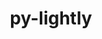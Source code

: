 ---
title: "py-lightly"
layout: cache
categories: [package, develop]
meta: {"versions": ["1.4.18"], "compilers": ["apple-clang@=15.0.0", "gcc@=11.3.0"], "oss": ["ubuntu22.04", "ventura"], "platforms": ["darwin", "linux"], "targets": ["aarch64", "x86_64_v3"], "stacks": ["ml-darwin-aarch64-mps", "ml-linux-x86_64-cpu", "ml-linux-x86_64-cuda", "root"], "num_specs": 86, "num_specs_by_stack": {"ml-darwin-aarch64-mps": 15, "root": 86, "ml-linux-x86_64-cuda": 38, "ml-linux-x86_64-cpu": 33}}
spec_details: [{"hash": "ccap67xxmhfnm5cfrqdktygc35icux36", "compiler": "apple-clang@=15.0.0", "versions": ["1.4.18"], "os": "ventura", "platform": "darwin", "target": "aarch64", "variants": ["build_system=python_pip"], "stacks": ["ml-darwin-aarch64-mps", "root"], "size": "-", "tarball": "https://binaries.spack.io/develop/build_cache/darwin-ventura-aarch64/apple-clang-15.0.0/py-lightly-1.4.18/darwin-ventura-aarch64-apple-clang-15.0.0-py-lightly-1.4.18-ccap67xxmhfnm5cfrqdktygc35icux36.spack"}, {"hash": "g3qmshbiyitm6toekgmvlnh6gmlusqke", "compiler": "apple-clang@=15.0.0", "versions": ["1.4.18"], "os": "ventura", "platform": "darwin", "target": "aarch64", "variants": ["build_system=python_pip"], "stacks": ["ml-darwin-aarch64-mps", "root"], "size": "-", "tarball": "https://binaries.spack.io/develop/build_cache/darwin-ventura-aarch64/apple-clang-15.0.0/py-lightly-1.4.18/darwin-ventura-aarch64-apple-clang-15.0.0-py-lightly-1.4.18-g3qmshbiyitm6toekgmvlnh6gmlusqke.spack"}, {"hash": "beeg3nqcfcxofgbwckn7vmftkry47ui2", "compiler": "apple-clang@=15.0.0", "versions": ["1.4.18"], "os": "ventura", "platform": "darwin", "target": "aarch64", "variants": ["build_system=python_pip"], "stacks": ["ml-darwin-aarch64-mps", "root"], "size": "-", "tarball": "https://binaries.spack.io/develop/build_cache/darwin-ventura-aarch64/apple-clang-15.0.0/py-lightly-1.4.18/darwin-ventura-aarch64-apple-clang-15.0.0-py-lightly-1.4.18-beeg3nqcfcxofgbwckn7vmftkry47ui2.spack"}, {"hash": "mmm7o6dk42sjcmmfjb63qzudmmywu2d2", "compiler": "apple-clang@=15.0.0", "versions": ["1.4.18"], "os": "ventura", "platform": "darwin", "target": "aarch64", "variants": ["build_system=python_pip"], "stacks": ["ml-darwin-aarch64-mps", "root"], "size": "-", "tarball": "https://binaries.spack.io/develop/build_cache/darwin-ventura-aarch64/apple-clang-15.0.0/py-lightly-1.4.18/darwin-ventura-aarch64-apple-clang-15.0.0-py-lightly-1.4.18-mmm7o6dk42sjcmmfjb63qzudmmywu2d2.spack"}, {"hash": "hanqvrwidvjbq5av4lvnq3tkhgbufo36", "compiler": "apple-clang@=15.0.0", "versions": ["1.4.18"], "os": "ventura", "platform": "darwin", "target": "aarch64", "variants": ["build_system=python_pip"], "stacks": ["ml-darwin-aarch64-mps", "root"], "size": "-", "tarball": "https://binaries.spack.io/develop/build_cache/darwin-ventura-aarch64/apple-clang-15.0.0/py-lightly-1.4.18/darwin-ventura-aarch64-apple-clang-15.0.0-py-lightly-1.4.18-hanqvrwidvjbq5av4lvnq3tkhgbufo36.spack"}, {"hash": "fexopryzo2zkyxmti7rarxydv7wvrot5", "compiler": "apple-clang@=15.0.0", "versions": ["1.4.18"], "os": "ventura", "platform": "darwin", "target": "aarch64", "variants": ["build_system=python_pip"], "stacks": ["ml-darwin-aarch64-mps", "root"], "size": "-", "tarball": "https://binaries.spack.io/develop/build_cache/darwin-ventura-aarch64/apple-clang-15.0.0/py-lightly-1.4.18/darwin-ventura-aarch64-apple-clang-15.0.0-py-lightly-1.4.18-fexopryzo2zkyxmti7rarxydv7wvrot5.spack"}, {"hash": "jtprbwlyffleuyfdgmsrai4fl2hvvxtk", "compiler": "apple-clang@=15.0.0", "versions": ["1.4.18"], "os": "ventura", "platform": "darwin", "target": "aarch64", "variants": ["build_system=python_pip"], "stacks": ["ml-darwin-aarch64-mps", "root"], "size": "-", "tarball": "https://binaries.spack.io/develop/build_cache/darwin-ventura-aarch64/apple-clang-15.0.0/py-lightly-1.4.18/darwin-ventura-aarch64-apple-clang-15.0.0-py-lightly-1.4.18-jtprbwlyffleuyfdgmsrai4fl2hvvxtk.spack"}, {"hash": "utopsmigekoabgy4cwfd6n5qopob5i5c", "compiler": "apple-clang@=15.0.0", "versions": ["1.4.18"], "os": "ventura", "platform": "darwin", "target": "aarch64", "variants": ["build_system=python_pip"], "stacks": ["ml-darwin-aarch64-mps", "root"], "size": "-", "tarball": "https://binaries.spack.io/develop/build_cache/darwin-ventura-aarch64/apple-clang-15.0.0/py-lightly-1.4.18/darwin-ventura-aarch64-apple-clang-15.0.0-py-lightly-1.4.18-utopsmigekoabgy4cwfd6n5qopob5i5c.spack"}, {"hash": "5cf5qhlr3zxgdisq2oogiiocbjxoosg6", "compiler": "apple-clang@=15.0.0", "versions": ["1.4.18"], "os": "ventura", "platform": "darwin", "target": "aarch64", "variants": ["build_system=python_pip"], "stacks": ["ml-darwin-aarch64-mps", "root"], "size": "-", "tarball": "https://binaries.spack.io/develop/build_cache/darwin-ventura-aarch64/apple-clang-15.0.0/py-lightly-1.4.18/darwin-ventura-aarch64-apple-clang-15.0.0-py-lightly-1.4.18-5cf5qhlr3zxgdisq2oogiiocbjxoosg6.spack"}, {"hash": "bnkejcrmtymyi74kwd2fi7sln5zlx4oa", "compiler": "apple-clang@=15.0.0", "versions": ["1.4.18"], "os": "ventura", "platform": "darwin", "target": "aarch64", "variants": ["build_system=python_pip"], "stacks": ["ml-darwin-aarch64-mps", "root"], "size": "-", "tarball": "https://binaries.spack.io/develop/build_cache/darwin-ventura-aarch64/apple-clang-15.0.0/py-lightly-1.4.18/darwin-ventura-aarch64-apple-clang-15.0.0-py-lightly-1.4.18-bnkejcrmtymyi74kwd2fi7sln5zlx4oa.spack"}, {"hash": "a6j7kkps4kvgmpzj6bkskbbhgxy3ydhl", "compiler": "apple-clang@=15.0.0", "versions": ["1.4.18"], "os": "ventura", "platform": "darwin", "target": "aarch64", "variants": ["build_system=python_pip"], "stacks": ["ml-darwin-aarch64-mps", "root"], "size": "-", "tarball": "https://binaries.spack.io/develop/build_cache/darwin-ventura-aarch64/apple-clang-15.0.0/py-lightly-1.4.18/darwin-ventura-aarch64-apple-clang-15.0.0-py-lightly-1.4.18-a6j7kkps4kvgmpzj6bkskbbhgxy3ydhl.spack"}, {"hash": "dipu3rsmjyjzwp62idgcnl7v4ry4axam", "compiler": "apple-clang@=15.0.0", "versions": ["1.4.18"], "os": "ventura", "platform": "darwin", "target": "aarch64", "variants": ["build_system=python_pip"], "stacks": ["ml-darwin-aarch64-mps", "root"], "size": "-", "tarball": "https://binaries.spack.io/develop/build_cache/darwin-ventura-aarch64/apple-clang-15.0.0/py-lightly-1.4.18/darwin-ventura-aarch64-apple-clang-15.0.0-py-lightly-1.4.18-dipu3rsmjyjzwp62idgcnl7v4ry4axam.spack"}, {"hash": "u52j3ih2ikwbvibwxrhrusi55kb66567", "compiler": "apple-clang@=15.0.0", "versions": ["1.4.18"], "os": "ventura", "platform": "darwin", "target": "aarch64", "variants": ["build_system=python_pip"], "stacks": ["ml-darwin-aarch64-mps", "root"], "size": "-", "tarball": "https://binaries.spack.io/develop/build_cache/darwin-ventura-aarch64/apple-clang-15.0.0/py-lightly-1.4.18/darwin-ventura-aarch64-apple-clang-15.0.0-py-lightly-1.4.18-u52j3ih2ikwbvibwxrhrusi55kb66567.spack"}, {"hash": "xuim4wiouqnayzkbpraiwxkhz4pavjrh", "compiler": "apple-clang@=15.0.0", "versions": ["1.4.18"], "os": "ventura", "platform": "darwin", "target": "aarch64", "variants": ["build_system=python_pip"], "stacks": ["ml-darwin-aarch64-mps", "root"], "size": "-", "tarball": "https://binaries.spack.io/develop/build_cache/darwin-ventura-aarch64/apple-clang-15.0.0/py-lightly-1.4.18/darwin-ventura-aarch64-apple-clang-15.0.0-py-lightly-1.4.18-xuim4wiouqnayzkbpraiwxkhz4pavjrh.spack"}, {"hash": "oompxb3bcbcxdxfintyzfafaif6ezvjb", "compiler": "apple-clang@=15.0.0", "versions": ["1.4.18"], "os": "ventura", "platform": "darwin", "target": "aarch64", "variants": ["build_system=python_pip"], "stacks": ["ml-darwin-aarch64-mps", "root"], "size": "-", "tarball": "https://binaries.spack.io/develop/build_cache/darwin-ventura-aarch64/apple-clang-15.0.0/py-lightly-1.4.18/darwin-ventura-aarch64-apple-clang-15.0.0-py-lightly-1.4.18-oompxb3bcbcxdxfintyzfafaif6ezvjb.spack"}, {"hash": "ioouvn3ziw6vjbgt7fhlqgjbiagkjqlf", "compiler": "gcc@=11.3.0", "versions": ["1.4.18"], "os": "ubuntu22.04", "platform": "linux", "target": "x86_64_v3", "variants": ["build_system=python_pip"], "stacks": ["ml-linux-x86_64-cuda", "root"], "size": "-", "tarball": "https://binaries.spack.io/develop/build_cache/linux-ubuntu22.04-x86_64_v3/gcc-11.3.0/py-lightly-1.4.18/linux-ubuntu22.04-x86_64_v3-gcc-11.3.0-py-lightly-1.4.18-ioouvn3ziw6vjbgt7fhlqgjbiagkjqlf.spack"}, {"hash": "25572hkytmyjz2alxweauxo5kwlv7pli", "compiler": "gcc@=11.3.0", "versions": ["1.4.18"], "os": "ubuntu22.04", "platform": "linux", "target": "x86_64_v3", "variants": ["build_system=python_pip"], "stacks": ["ml-linux-x86_64-cpu", "root"], "size": "-", "tarball": "https://binaries.spack.io/develop/build_cache/linux-ubuntu22.04-x86_64_v3/gcc-11.3.0/py-lightly-1.4.18/linux-ubuntu22.04-x86_64_v3-gcc-11.3.0-py-lightly-1.4.18-25572hkytmyjz2alxweauxo5kwlv7pli.spack"}, {"hash": "hrztmr4aiy6wcw4h7lz2j7pdzhhig3xz", "compiler": "gcc@=11.3.0", "versions": ["1.4.18"], "os": "ubuntu22.04", "platform": "linux", "target": "x86_64_v3", "variants": ["build_system=python_pip"], "stacks": ["ml-linux-x86_64-cpu", "root"], "size": "-", "tarball": "https://binaries.spack.io/develop/build_cache/linux-ubuntu22.04-x86_64_v3/gcc-11.3.0/py-lightly-1.4.18/linux-ubuntu22.04-x86_64_v3-gcc-11.3.0-py-lightly-1.4.18-hrztmr4aiy6wcw4h7lz2j7pdzhhig3xz.spack"}, {"hash": "3tc7ywstr3pufhm7ufs2be627sksyshh", "compiler": "gcc@=11.3.0", "versions": ["1.4.18"], "os": "ubuntu22.04", "platform": "linux", "target": "x86_64_v3", "variants": ["build_system=python_pip"], "stacks": ["ml-linux-x86_64-cpu", "root"], "size": "-", "tarball": "https://binaries.spack.io/develop/build_cache/linux-ubuntu22.04-x86_64_v3/gcc-11.3.0/py-lightly-1.4.18/linux-ubuntu22.04-x86_64_v3-gcc-11.3.0-py-lightly-1.4.18-3tc7ywstr3pufhm7ufs2be627sksyshh.spack"}, {"hash": "2ox5zupvseu3l57wjzgc7yttenewvnjs", "compiler": "gcc@=11.3.0", "versions": ["1.4.18"], "os": "ubuntu22.04", "platform": "linux", "target": "x86_64_v3", "variants": ["build_system=python_pip"], "stacks": ["ml-linux-x86_64-cuda", "root"], "size": "-", "tarball": "https://binaries.spack.io/develop/build_cache/linux-ubuntu22.04-x86_64_v3/gcc-11.3.0/py-lightly-1.4.18/linux-ubuntu22.04-x86_64_v3-gcc-11.3.0-py-lightly-1.4.18-2ox5zupvseu3l57wjzgc7yttenewvnjs.spack"}, {"hash": "cpdp2l5fsekrdsy6rszxgkfm75xblhaw", "compiler": "gcc@=11.3.0", "versions": ["1.4.18"], "os": "ubuntu22.04", "platform": "linux", "target": "x86_64_v3", "variants": ["build_system=python_pip"], "stacks": ["ml-linux-x86_64-cpu", "root"], "size": "-", "tarball": "https://binaries.spack.io/develop/build_cache/linux-ubuntu22.04-x86_64_v3/gcc-11.3.0/py-lightly-1.4.18/linux-ubuntu22.04-x86_64_v3-gcc-11.3.0-py-lightly-1.4.18-cpdp2l5fsekrdsy6rszxgkfm75xblhaw.spack"}, {"hash": "cno4p7qwrwwkwaszzquwzhbjoagnyddu", "compiler": "gcc@=11.3.0", "versions": ["1.4.18"], "os": "ubuntu22.04", "platform": "linux", "target": "x86_64_v3", "variants": ["build_system=python_pip"], "stacks": ["ml-linux-x86_64-cuda", "root"], "size": "-", "tarball": "https://binaries.spack.io/develop/build_cache/linux-ubuntu22.04-x86_64_v3/gcc-11.3.0/py-lightly-1.4.18/linux-ubuntu22.04-x86_64_v3-gcc-11.3.0-py-lightly-1.4.18-cno4p7qwrwwkwaszzquwzhbjoagnyddu.spack"}, {"hash": "552waqgt327onju43t36uf6ia3qhf6nr", "compiler": "gcc@=11.3.0", "versions": ["1.4.18"], "os": "ubuntu22.04", "platform": "linux", "target": "x86_64_v3", "variants": ["build_system=python_pip"], "stacks": ["ml-linux-x86_64-cuda", "root"], "size": "-", "tarball": "https://binaries.spack.io/develop/build_cache/linux-ubuntu22.04-x86_64_v3/gcc-11.3.0/py-lightly-1.4.18/linux-ubuntu22.04-x86_64_v3-gcc-11.3.0-py-lightly-1.4.18-552waqgt327onju43t36uf6ia3qhf6nr.spack"}, {"hash": "2vkismr47stc6rp2ttcmx5iprvepsroy", "compiler": "gcc@=11.3.0", "versions": ["1.4.18"], "os": "ubuntu22.04", "platform": "linux", "target": "x86_64_v3", "variants": ["build_system=python_pip"], "stacks": ["ml-linux-x86_64-cpu", "root"], "size": "-", "tarball": "https://binaries.spack.io/develop/build_cache/linux-ubuntu22.04-x86_64_v3/gcc-11.3.0/py-lightly-1.4.18/linux-ubuntu22.04-x86_64_v3-gcc-11.3.0-py-lightly-1.4.18-2vkismr47stc6rp2ttcmx5iprvepsroy.spack"}, {"hash": "cpt6g3qmincgs3s4ig6bntycxf3ghp35", "compiler": "gcc@=11.3.0", "versions": ["1.4.18"], "os": "ubuntu22.04", "platform": "linux", "target": "x86_64_v3", "variants": ["build_system=python_pip"], "stacks": ["ml-linux-x86_64-cuda", "root"], "size": "-", "tarball": "https://binaries.spack.io/develop/build_cache/linux-ubuntu22.04-x86_64_v3/gcc-11.3.0/py-lightly-1.4.18/linux-ubuntu22.04-x86_64_v3-gcc-11.3.0-py-lightly-1.4.18-cpt6g3qmincgs3s4ig6bntycxf3ghp35.spack"}, {"hash": "562rbgbhahijx6rvuehbo7rlecxdk2bn", "compiler": "gcc@=11.3.0", "versions": ["1.4.18"], "os": "ubuntu22.04", "platform": "linux", "target": "x86_64_v3", "variants": ["build_system=python_pip"], "stacks": ["ml-linux-x86_64-cpu", "root"], "size": "-", "tarball": "https://binaries.spack.io/develop/build_cache/linux-ubuntu22.04-x86_64_v3/gcc-11.3.0/py-lightly-1.4.18/linux-ubuntu22.04-x86_64_v3-gcc-11.3.0-py-lightly-1.4.18-562rbgbhahijx6rvuehbo7rlecxdk2bn.spack"}, {"hash": "dustfdfby5zl7n642axxhrlzuqcdvqfk", "compiler": "gcc@=11.3.0", "versions": ["1.4.18"], "os": "ubuntu22.04", "platform": "linux", "target": "x86_64_v3", "variants": ["build_system=python_pip"], "stacks": ["ml-linux-x86_64-cpu", "root"], "size": "-", "tarball": "https://binaries.spack.io/develop/build_cache/linux-ubuntu22.04-x86_64_v3/gcc-11.3.0/py-lightly-1.4.18/linux-ubuntu22.04-x86_64_v3-gcc-11.3.0-py-lightly-1.4.18-dustfdfby5zl7n642axxhrlzuqcdvqfk.spack"}, {"hash": "4s4jdgynyw4mzyqvm6knjlqf7rv2vaxf", "compiler": "gcc@=11.3.0", "versions": ["1.4.18"], "os": "ubuntu22.04", "platform": "linux", "target": "x86_64_v3", "variants": ["build_system=python_pip"], "stacks": ["ml-linux-x86_64-cuda", "root"], "size": "-", "tarball": "https://binaries.spack.io/develop/build_cache/linux-ubuntu22.04-x86_64_v3/gcc-11.3.0/py-lightly-1.4.18/linux-ubuntu22.04-x86_64_v3-gcc-11.3.0-py-lightly-1.4.18-4s4jdgynyw4mzyqvm6knjlqf7rv2vaxf.spack"}, {"hash": "ehkwwsbylcolfys5b6l4h3balxwxkqgx", "compiler": "gcc@=11.3.0", "versions": ["1.4.18"], "os": "ubuntu22.04", "platform": "linux", "target": "x86_64_v3", "variants": ["build_system=python_pip"], "stacks": ["ml-linux-x86_64-cuda", "root"], "size": "-", "tarball": "https://binaries.spack.io/develop/build_cache/linux-ubuntu22.04-x86_64_v3/gcc-11.3.0/py-lightly-1.4.18/linux-ubuntu22.04-x86_64_v3-gcc-11.3.0-py-lightly-1.4.18-ehkwwsbylcolfys5b6l4h3balxwxkqgx.spack"}, {"hash": "4tddeek4uvxzpw6x6cm6rczfqmv3o3gp", "compiler": "gcc@=11.3.0", "versions": ["1.4.18"], "os": "ubuntu22.04", "platform": "linux", "target": "x86_64_v3", "variants": ["build_system=python_pip"], "stacks": ["ml-linux-x86_64-cpu", "root"], "size": "-", "tarball": "https://binaries.spack.io/develop/build_cache/linux-ubuntu22.04-x86_64_v3/gcc-11.3.0/py-lightly-1.4.18/linux-ubuntu22.04-x86_64_v3-gcc-11.3.0-py-lightly-1.4.18-4tddeek4uvxzpw6x6cm6rczfqmv3o3gp.spack"}, {"hash": "euzfoaqmmzodsqakw2j7pkibmpwamrpb", "compiler": "gcc@=11.3.0", "versions": ["1.4.18"], "os": "ubuntu22.04", "platform": "linux", "target": "x86_64_v3", "variants": ["build_system=python_pip"], "stacks": ["ml-linux-x86_64-cpu", "root"], "size": "-", "tarball": "https://binaries.spack.io/develop/build_cache/linux-ubuntu22.04-x86_64_v3/gcc-11.3.0/py-lightly-1.4.18/linux-ubuntu22.04-x86_64_v3-gcc-11.3.0-py-lightly-1.4.18-euzfoaqmmzodsqakw2j7pkibmpwamrpb.spack"}, {"hash": "6dp7lnitchgav6a3pq234d3b2gc7eizp", "compiler": "gcc@=11.3.0", "versions": ["1.4.18"], "os": "ubuntu22.04", "platform": "linux", "target": "x86_64_v3", "variants": ["build_system=python_pip"], "stacks": ["ml-linux-x86_64-cpu", "root"], "size": "-", "tarball": "https://binaries.spack.io/develop/build_cache/linux-ubuntu22.04-x86_64_v3/gcc-11.3.0/py-lightly-1.4.18/linux-ubuntu22.04-x86_64_v3-gcc-11.3.0-py-lightly-1.4.18-6dp7lnitchgav6a3pq234d3b2gc7eizp.spack"}, {"hash": "fa27iicqxxjq5tuzgrbxgjbyz2nuehsd", "compiler": "gcc@=11.3.0", "versions": ["1.4.18"], "os": "ubuntu22.04", "platform": "linux", "target": "x86_64_v3", "variants": ["build_system=python_pip"], "stacks": ["ml-linux-x86_64-cuda", "root"], "size": "-", "tarball": "https://binaries.spack.io/develop/build_cache/linux-ubuntu22.04-x86_64_v3/gcc-11.3.0/py-lightly-1.4.18/linux-ubuntu22.04-x86_64_v3-gcc-11.3.0-py-lightly-1.4.18-fa27iicqxxjq5tuzgrbxgjbyz2nuehsd.spack"}, {"hash": "5zjocry7zqzp3h25rh5wwodei4krmelx", "compiler": "gcc@=11.3.0", "versions": ["1.4.18"], "os": "ubuntu22.04", "platform": "linux", "target": "x86_64_v3", "variants": ["build_system=python_pip"], "stacks": ["ml-linux-x86_64-cuda", "root"], "size": "-", "tarball": "https://binaries.spack.io/develop/build_cache/linux-ubuntu22.04-x86_64_v3/gcc-11.3.0/py-lightly-1.4.18/linux-ubuntu22.04-x86_64_v3-gcc-11.3.0-py-lightly-1.4.18-5zjocry7zqzp3h25rh5wwodei4krmelx.spack"}, {"hash": "d42ndvz6ztravguazrshifdqz6amqztz", "compiler": "gcc@=11.3.0", "versions": ["1.4.18"], "os": "ubuntu22.04", "platform": "linux", "target": "x86_64_v3", "variants": ["build_system=python_pip"], "stacks": ["ml-linux-x86_64-cuda", "root"], "size": "-", "tarball": "https://binaries.spack.io/develop/build_cache/linux-ubuntu22.04-x86_64_v3/gcc-11.3.0/py-lightly-1.4.18/linux-ubuntu22.04-x86_64_v3-gcc-11.3.0-py-lightly-1.4.18-d42ndvz6ztravguazrshifdqz6amqztz.spack"}, {"hash": "6kjhdecf2uxzcktrv55x36uflwkxgi7r", "compiler": "gcc@=11.3.0", "versions": ["1.4.18"], "os": "ubuntu22.04", "platform": "linux", "target": "x86_64_v3", "variants": ["build_system=python_pip"], "stacks": ["ml-linux-x86_64-cpu", "root"], "size": "-", "tarball": "https://binaries.spack.io/develop/build_cache/linux-ubuntu22.04-x86_64_v3/gcc-11.3.0/py-lightly-1.4.18/linux-ubuntu22.04-x86_64_v3-gcc-11.3.0-py-lightly-1.4.18-6kjhdecf2uxzcktrv55x36uflwkxgi7r.spack"}, {"hash": "gf5xutju6fudg3micrdle5wdhc4w67zx", "compiler": "gcc@=11.3.0", "versions": ["1.4.18"], "os": "ubuntu22.04", "platform": "linux", "target": "x86_64_v3", "variants": ["build_system=python_pip"], "stacks": ["ml-linux-x86_64-cuda", "root"], "size": "-", "tarball": "https://binaries.spack.io/develop/build_cache/linux-ubuntu22.04-x86_64_v3/gcc-11.3.0/py-lightly-1.4.18/linux-ubuntu22.04-x86_64_v3-gcc-11.3.0-py-lightly-1.4.18-gf5xutju6fudg3micrdle5wdhc4w67zx.spack"}, {"hash": "7wtmdjslrkxsl6ogzfdyuv35tmix3lau", "compiler": "gcc@=11.3.0", "versions": ["1.4.18"], "os": "ubuntu22.04", "platform": "linux", "target": "x86_64_v3", "variants": ["build_system=python_pip"], "stacks": ["ml-linux-x86_64-cuda", "root"], "size": "-", "tarball": "https://binaries.spack.io/develop/build_cache/linux-ubuntu22.04-x86_64_v3/gcc-11.3.0/py-lightly-1.4.18/linux-ubuntu22.04-x86_64_v3-gcc-11.3.0-py-lightly-1.4.18-7wtmdjslrkxsl6ogzfdyuv35tmix3lau.spack"}, {"hash": "eoemslhy3jys4ygqymsrbtioirqlnyhv", "compiler": "gcc@=11.3.0", "versions": ["1.4.18"], "os": "ubuntu22.04", "platform": "linux", "target": "x86_64_v3", "variants": ["build_system=python_pip"], "stacks": ["ml-linux-x86_64-cuda", "root"], "size": "-", "tarball": "https://binaries.spack.io/develop/build_cache/linux-ubuntu22.04-x86_64_v3/gcc-11.3.0/py-lightly-1.4.18/linux-ubuntu22.04-x86_64_v3-gcc-11.3.0-py-lightly-1.4.18-eoemslhy3jys4ygqymsrbtioirqlnyhv.spack"}, {"hash": "5xzfyxqs4jucvx777qmbne47freqfnul", "compiler": "gcc@=11.3.0", "versions": ["1.4.18"], "os": "ubuntu22.04", "platform": "linux", "target": "x86_64_v3", "variants": ["build_system=python_pip"], "stacks": ["ml-linux-x86_64-cuda", "root"], "size": "-", "tarball": "https://binaries.spack.io/develop/build_cache/linux-ubuntu22.04-x86_64_v3/gcc-11.3.0/py-lightly-1.4.18/linux-ubuntu22.04-x86_64_v3-gcc-11.3.0-py-lightly-1.4.18-5xzfyxqs4jucvx777qmbne47freqfnul.spack"}, {"hash": "ftzllq7bes4mmwy4jcqdyv3pvomnftz4", "compiler": "gcc@=11.3.0", "versions": ["1.4.18"], "os": "ubuntu22.04", "platform": "linux", "target": "x86_64_v3", "variants": ["build_system=python_pip"], "stacks": ["ml-linux-x86_64-cpu", "root"], "size": "-", "tarball": "https://binaries.spack.io/develop/build_cache/linux-ubuntu22.04-x86_64_v3/gcc-11.3.0/py-lightly-1.4.18/linux-ubuntu22.04-x86_64_v3-gcc-11.3.0-py-lightly-1.4.18-ftzllq7bes4mmwy4jcqdyv3pvomnftz4.spack"}, {"hash": "77s74xofumw3n7byaamufhvbkcdz2cup", "compiler": "gcc@=11.3.0", "versions": ["1.4.18"], "os": "ubuntu22.04", "platform": "linux", "target": "x86_64_v3", "variants": ["build_system=python_pip"], "stacks": ["ml-linux-x86_64-cpu", "root"], "size": "-", "tarball": "https://binaries.spack.io/develop/build_cache/linux-ubuntu22.04-x86_64_v3/gcc-11.3.0/py-lightly-1.4.18/linux-ubuntu22.04-x86_64_v3-gcc-11.3.0-py-lightly-1.4.18-77s74xofumw3n7byaamufhvbkcdz2cup.spack"}, {"hash": "gdlcaillbc5lmn476rvwzpxso27r4ucp", "compiler": "gcc@=11.3.0", "versions": ["1.4.18"], "os": "ubuntu22.04", "platform": "linux", "target": "x86_64_v3", "variants": ["build_system=python_pip"], "stacks": ["ml-linux-x86_64-cuda", "root"], "size": "-", "tarball": "https://binaries.spack.io/develop/build_cache/linux-ubuntu22.04-x86_64_v3/gcc-11.3.0/py-lightly-1.4.18/linux-ubuntu22.04-x86_64_v3-gcc-11.3.0-py-lightly-1.4.18-gdlcaillbc5lmn476rvwzpxso27r4ucp.spack"}, {"hash": "aup6pm5i36he6xe3a7izeerbq7y7h53e", "compiler": "gcc@=11.3.0", "versions": ["1.4.18"], "os": "ubuntu22.04", "platform": "linux", "target": "x86_64_v3", "variants": ["build_system=python_pip"], "stacks": ["ml-linux-x86_64-cpu", "root"], "size": "-", "tarball": "https://binaries.spack.io/develop/build_cache/linux-ubuntu22.04-x86_64_v3/gcc-11.3.0/py-lightly-1.4.18/linux-ubuntu22.04-x86_64_v3-gcc-11.3.0-py-lightly-1.4.18-aup6pm5i36he6xe3a7izeerbq7y7h53e.spack"}, {"hash": "jjwsldnt5ysc5pv2atkza74nohk2d5x6", "compiler": "gcc@=11.3.0", "versions": ["1.4.18"], "os": "ubuntu22.04", "platform": "linux", "target": "x86_64_v3", "variants": ["build_system=python_pip"], "stacks": ["ml-linux-x86_64-cpu", "root"], "size": "-", "tarball": "https://binaries.spack.io/develop/build_cache/linux-ubuntu22.04-x86_64_v3/gcc-11.3.0/py-lightly-1.4.18/linux-ubuntu22.04-x86_64_v3-gcc-11.3.0-py-lightly-1.4.18-jjwsldnt5ysc5pv2atkza74nohk2d5x6.spack"}, {"hash": "auru24wqchgd4ngyrovxrjqzad2u5o6g", "compiler": "gcc@=11.3.0", "versions": ["1.4.18"], "os": "ubuntu22.04", "platform": "linux", "target": "x86_64_v3", "variants": ["build_system=python_pip"], "stacks": ["ml-linux-x86_64-cuda", "root"], "size": "-", "tarball": "https://binaries.spack.io/develop/build_cache/linux-ubuntu22.04-x86_64_v3/gcc-11.3.0/py-lightly-1.4.18/linux-ubuntu22.04-x86_64_v3-gcc-11.3.0-py-lightly-1.4.18-auru24wqchgd4ngyrovxrjqzad2u5o6g.spack"}, {"hash": "c62uuxyooei6rgz22x76fofpfdjbjr4a", "compiler": "gcc@=11.3.0", "versions": ["1.4.18"], "os": "ubuntu22.04", "platform": "linux", "target": "x86_64_v3", "variants": ["build_system=python_pip"], "stacks": ["ml-linux-x86_64-cpu", "root"], "size": "-", "tarball": "https://binaries.spack.io/develop/build_cache/linux-ubuntu22.04-x86_64_v3/gcc-11.3.0/py-lightly-1.4.18/linux-ubuntu22.04-x86_64_v3-gcc-11.3.0-py-lightly-1.4.18-c62uuxyooei6rgz22x76fofpfdjbjr4a.spack"}, {"hash": "d7gnfdrtvomsqldnhbmijndue4qlzexo", "compiler": "gcc@=11.3.0", "versions": ["1.4.18"], "os": "ubuntu22.04", "platform": "linux", "target": "x86_64_v3", "variants": ["build_system=python_pip"], "stacks": ["ml-linux-x86_64-cuda", "root"], "size": "-", "tarball": "https://binaries.spack.io/develop/build_cache/linux-ubuntu22.04-x86_64_v3/gcc-11.3.0/py-lightly-1.4.18/linux-ubuntu22.04-x86_64_v3-gcc-11.3.0-py-lightly-1.4.18-d7gnfdrtvomsqldnhbmijndue4qlzexo.spack"}, {"hash": "pyq6fvisfkktc5ywwvmbslf7eo2oqs2q", "compiler": "gcc@=11.3.0", "versions": ["1.4.18"], "os": "ubuntu22.04", "platform": "linux", "target": "x86_64_v3", "variants": ["build_system=python_pip"], "stacks": ["ml-linux-x86_64-cuda", "root"], "size": "-", "tarball": "https://binaries.spack.io/develop/build_cache/linux-ubuntu22.04-x86_64_v3/gcc-11.3.0/py-lightly-1.4.18/linux-ubuntu22.04-x86_64_v3-gcc-11.3.0-py-lightly-1.4.18-pyq6fvisfkktc5ywwvmbslf7eo2oqs2q.spack"}, {"hash": "hl5fmtex3walvdmv3ze55twwulv4vcj3", "compiler": "gcc@=11.3.0", "versions": ["1.4.18"], "os": "ubuntu22.04", "platform": "linux", "target": "x86_64_v3", "variants": ["build_system=python_pip"], "stacks": ["ml-linux-x86_64-cuda", "root"], "size": "-", "tarball": "https://binaries.spack.io/develop/build_cache/linux-ubuntu22.04-x86_64_v3/gcc-11.3.0/py-lightly-1.4.18/linux-ubuntu22.04-x86_64_v3-gcc-11.3.0-py-lightly-1.4.18-hl5fmtex3walvdmv3ze55twwulv4vcj3.spack"}, {"hash": "o3p7gctzjvcwnbssojdpuxgbhs46lkan", "compiler": "gcc@=11.3.0", "versions": ["1.4.18"], "os": "ubuntu22.04", "platform": "linux", "target": "x86_64_v3", "variants": ["build_system=python_pip"], "stacks": ["ml-linux-x86_64-cuda", "root"], "size": "-", "tarball": "https://binaries.spack.io/develop/build_cache/linux-ubuntu22.04-x86_64_v3/gcc-11.3.0/py-lightly-1.4.18/linux-ubuntu22.04-x86_64_v3-gcc-11.3.0-py-lightly-1.4.18-o3p7gctzjvcwnbssojdpuxgbhs46lkan.spack"}, {"hash": "kytl7ly4lu3eh5lh7k3xr62uiag6bkuj", "compiler": "gcc@=11.3.0", "versions": ["1.4.18"], "os": "ubuntu22.04", "platform": "linux", "target": "x86_64_v3", "variants": ["build_system=python_pip"], "stacks": ["ml-linux-x86_64-cpu", "root"], "size": "-", "tarball": "https://binaries.spack.io/develop/build_cache/linux-ubuntu22.04-x86_64_v3/gcc-11.3.0/py-lightly-1.4.18/linux-ubuntu22.04-x86_64_v3-gcc-11.3.0-py-lightly-1.4.18-kytl7ly4lu3eh5lh7k3xr62uiag6bkuj.spack"}, {"hash": "pvxmrbg5yyhkyp7yb2nuh5z6yhewru56", "compiler": "gcc@=11.3.0", "versions": ["1.4.18"], "os": "ubuntu22.04", "platform": "linux", "target": "x86_64_v3", "variants": ["build_system=python_pip"], "stacks": ["ml-linux-x86_64-cuda", "root"], "size": "-", "tarball": "https://binaries.spack.io/develop/build_cache/linux-ubuntu22.04-x86_64_v3/gcc-11.3.0/py-lightly-1.4.18/linux-ubuntu22.04-x86_64_v3-gcc-11.3.0-py-lightly-1.4.18-pvxmrbg5yyhkyp7yb2nuh5z6yhewru56.spack"}, {"hash": "mhmznycylxs4afulrswpnd7457bcg342", "compiler": "gcc@=11.3.0", "versions": ["1.4.18"], "os": "ubuntu22.04", "platform": "linux", "target": "x86_64_v3", "variants": ["build_system=python_pip"], "stacks": ["ml-linux-x86_64-cpu", "root"], "size": "-", "tarball": "https://binaries.spack.io/develop/build_cache/linux-ubuntu22.04-x86_64_v3/gcc-11.3.0/py-lightly-1.4.18/linux-ubuntu22.04-x86_64_v3-gcc-11.3.0-py-lightly-1.4.18-mhmznycylxs4afulrswpnd7457bcg342.spack"}, {"hash": "pwfvarqw5s43zrpc2lil24phmf46zn5x", "compiler": "gcc@=11.3.0", "versions": ["1.4.18"], "os": "ubuntu22.04", "platform": "linux", "target": "x86_64_v3", "variants": ["build_system=python_pip"], "stacks": ["ml-linux-x86_64-cpu", "root"], "size": "-", "tarball": "https://binaries.spack.io/develop/build_cache/linux-ubuntu22.04-x86_64_v3/gcc-11.3.0/py-lightly-1.4.18/linux-ubuntu22.04-x86_64_v3-gcc-11.3.0-py-lightly-1.4.18-pwfvarqw5s43zrpc2lil24phmf46zn5x.spack"}, {"hash": "lqjbimhn5c6hnf6tyzjmzcqmxmaebzux", "compiler": "gcc@=11.3.0", "versions": ["1.4.18"], "os": "ubuntu22.04", "platform": "linux", "target": "x86_64_v3", "variants": ["build_system=python_pip"], "stacks": ["ml-linux-x86_64-cuda", "root"], "size": "-", "tarball": "https://binaries.spack.io/develop/build_cache/linux-ubuntu22.04-x86_64_v3/gcc-11.3.0/py-lightly-1.4.18/linux-ubuntu22.04-x86_64_v3-gcc-11.3.0-py-lightly-1.4.18-lqjbimhn5c6hnf6tyzjmzcqmxmaebzux.spack"}, {"hash": "rew2kfn5bj56lxdsptn3x7xu5urjxwci", "compiler": "gcc@=11.3.0", "versions": ["1.4.18"], "os": "ubuntu22.04", "platform": "linux", "target": "x86_64_v3", "variants": ["build_system=python_pip"], "stacks": ["ml-linux-x86_64-cuda", "root"], "size": "-", "tarball": "https://binaries.spack.io/develop/build_cache/linux-ubuntu22.04-x86_64_v3/gcc-11.3.0/py-lightly-1.4.18/linux-ubuntu22.04-x86_64_v3-gcc-11.3.0-py-lightly-1.4.18-rew2kfn5bj56lxdsptn3x7xu5urjxwci.spack"}, {"hash": "lncewsaoemxvkyugry2pjfkb3bhleazd", "compiler": "gcc@=11.3.0", "versions": ["1.4.18"], "os": "ubuntu22.04", "platform": "linux", "target": "x86_64_v3", "variants": ["build_system=python_pip"], "stacks": ["ml-linux-x86_64-cuda", "root"], "size": "-", "tarball": "https://binaries.spack.io/develop/build_cache/linux-ubuntu22.04-x86_64_v3/gcc-11.3.0/py-lightly-1.4.18/linux-ubuntu22.04-x86_64_v3-gcc-11.3.0-py-lightly-1.4.18-lncewsaoemxvkyugry2pjfkb3bhleazd.spack"}, {"hash": "nz4rbveas4w746r34u7oeuoj3eheotrs", "compiler": "gcc@=11.3.0", "versions": ["1.4.18"], "os": "ubuntu22.04", "platform": "linux", "target": "x86_64_v3", "variants": ["build_system=python_pip"], "stacks": ["ml-linux-x86_64-cuda", "root"], "size": "-", "tarball": "https://binaries.spack.io/develop/build_cache/linux-ubuntu22.04-x86_64_v3/gcc-11.3.0/py-lightly-1.4.18/linux-ubuntu22.04-x86_64_v3-gcc-11.3.0-py-lightly-1.4.18-nz4rbveas4w746r34u7oeuoj3eheotrs.spack"}, {"hash": "ntzaoi2ykot4somjayieermigogini6w", "compiler": "gcc@=11.3.0", "versions": ["1.4.18"], "os": "ubuntu22.04", "platform": "linux", "target": "x86_64_v3", "variants": ["build_system=python_pip"], "stacks": ["ml-linux-x86_64-cpu", "root"], "size": "-", "tarball": "https://binaries.spack.io/develop/build_cache/linux-ubuntu22.04-x86_64_v3/gcc-11.3.0/py-lightly-1.4.18/linux-ubuntu22.04-x86_64_v3-gcc-11.3.0-py-lightly-1.4.18-ntzaoi2ykot4somjayieermigogini6w.spack"}, {"hash": "tia7xcdwtlbfp4qj7y3qub5k4tv7ftaf", "compiler": "gcc@=11.3.0", "versions": ["1.4.18"], "os": "ubuntu22.04", "platform": "linux", "target": "x86_64_v3", "variants": ["build_system=python_pip"], "stacks": ["ml-linux-x86_64-cuda", "root"], "size": "-", "tarball": "https://binaries.spack.io/develop/build_cache/linux-ubuntu22.04-x86_64_v3/gcc-11.3.0/py-lightly-1.4.18/linux-ubuntu22.04-x86_64_v3-gcc-11.3.0-py-lightly-1.4.18-tia7xcdwtlbfp4qj7y3qub5k4tv7ftaf.spack"}, {"hash": "lr7ng6e2b5hdwq2dovguypkrcsqmlhmu", "compiler": "gcc@=11.3.0", "versions": ["1.4.18"], "os": "ubuntu22.04", "platform": "linux", "target": "x86_64_v3", "variants": ["build_system=python_pip"], "stacks": ["ml-linux-x86_64-cpu", "root"], "size": "-", "tarball": "https://binaries.spack.io/develop/build_cache/linux-ubuntu22.04-x86_64_v3/gcc-11.3.0/py-lightly-1.4.18/linux-ubuntu22.04-x86_64_v3-gcc-11.3.0-py-lightly-1.4.18-lr7ng6e2b5hdwq2dovguypkrcsqmlhmu.spack"}, {"hash": "ve2zssmrqn46dbcstuqwpmxbhi56cmvv", "compiler": "gcc@=11.3.0", "versions": ["1.4.18"], "os": "ubuntu22.04", "platform": "linux", "target": "x86_64_v3", "variants": ["build_system=python_pip"], "stacks": ["ml-linux-x86_64-cpu", "root"], "size": "-", "tarball": "https://binaries.spack.io/develop/build_cache/linux-ubuntu22.04-x86_64_v3/gcc-11.3.0/py-lightly-1.4.18/linux-ubuntu22.04-x86_64_v3-gcc-11.3.0-py-lightly-1.4.18-ve2zssmrqn46dbcstuqwpmxbhi56cmvv.spack"}, {"hash": "m6krdvag255l3j3xarmy53kzbe67k3re", "compiler": "gcc@=11.3.0", "versions": ["1.4.18"], "os": "ubuntu22.04", "platform": "linux", "target": "x86_64_v3", "variants": ["build_system=python_pip"], "stacks": ["ml-linux-x86_64-cuda", "root"], "size": "-", "tarball": "https://binaries.spack.io/develop/build_cache/linux-ubuntu22.04-x86_64_v3/gcc-11.3.0/py-lightly-1.4.18/linux-ubuntu22.04-x86_64_v3-gcc-11.3.0-py-lightly-1.4.18-m6krdvag255l3j3xarmy53kzbe67k3re.spack"}, {"hash": "sqysytwlr2sbm2trdy3wwksygyuii3ou", "compiler": "gcc@=11.3.0", "versions": ["1.4.18"], "os": "ubuntu22.04", "platform": "linux", "target": "x86_64_v3", "variants": ["build_system=python_pip"], "stacks": ["ml-linux-x86_64-cuda", "root"], "size": "-", "tarball": "https://binaries.spack.io/develop/build_cache/linux-ubuntu22.04-x86_64_v3/gcc-11.3.0/py-lightly-1.4.18/linux-ubuntu22.04-x86_64_v3-gcc-11.3.0-py-lightly-1.4.18-sqysytwlr2sbm2trdy3wwksygyuii3ou.spack"}, {"hash": "mqxpfrj5jrebdqyxh6nydjcbkjuwletk", "compiler": "gcc@=11.3.0", "versions": ["1.4.18"], "os": "ubuntu22.04", "platform": "linux", "target": "x86_64_v3", "variants": ["build_system=python_pip"], "stacks": ["ml-linux-x86_64-cpu", "root"], "size": "-", "tarball": "https://binaries.spack.io/develop/build_cache/linux-ubuntu22.04-x86_64_v3/gcc-11.3.0/py-lightly-1.4.18/linux-ubuntu22.04-x86_64_v3-gcc-11.3.0-py-lightly-1.4.18-mqxpfrj5jrebdqyxh6nydjcbkjuwletk.spack"}, {"hash": "sw6novfhkkovv5rtpkenc22bhuecsrxk", "compiler": "gcc@=11.3.0", "versions": ["1.4.18"], "os": "ubuntu22.04", "platform": "linux", "target": "x86_64_v3", "variants": ["build_system=python_pip"], "stacks": ["ml-linux-x86_64-cuda", "root"], "size": "-", "tarball": "https://binaries.spack.io/develop/build_cache/linux-ubuntu22.04-x86_64_v3/gcc-11.3.0/py-lightly-1.4.18/linux-ubuntu22.04-x86_64_v3-gcc-11.3.0-py-lightly-1.4.18-sw6novfhkkovv5rtpkenc22bhuecsrxk.spack"}, {"hash": "odfphq7j4m4jjzbt7nke6hraxt4xsgmv", "compiler": "gcc@=11.3.0", "versions": ["1.4.18"], "os": "ubuntu22.04", "platform": "linux", "target": "x86_64_v3", "variants": ["build_system=python_pip"], "stacks": ["ml-linux-x86_64-cpu", "root"], "size": "-", "tarball": "https://binaries.spack.io/develop/build_cache/linux-ubuntu22.04-x86_64_v3/gcc-11.3.0/py-lightly-1.4.18/linux-ubuntu22.04-x86_64_v3-gcc-11.3.0-py-lightly-1.4.18-odfphq7j4m4jjzbt7nke6hraxt4xsgmv.spack"}, {"hash": "vg4eyp4g2hhgsej4acv3s7btj2ngglgb", "compiler": "gcc@=11.3.0", "versions": ["1.4.18"], "os": "ubuntu22.04", "platform": "linux", "target": "x86_64_v3", "variants": ["build_system=python_pip"], "stacks": ["ml-linux-x86_64-cuda", "root"], "size": "-", "tarball": "https://binaries.spack.io/develop/build_cache/linux-ubuntu22.04-x86_64_v3/gcc-11.3.0/py-lightly-1.4.18/linux-ubuntu22.04-x86_64_v3-gcc-11.3.0-py-lightly-1.4.18-vg4eyp4g2hhgsej4acv3s7btj2ngglgb.spack"}, {"hash": "o4xpqev4yppgfxfzn4o3l5uu2x2e6tfq", "compiler": "gcc@=11.3.0", "versions": ["1.4.18"], "os": "ubuntu22.04", "platform": "linux", "target": "x86_64_v3", "variants": ["build_system=python_pip"], "stacks": ["ml-linux-x86_64-cuda", "root"], "size": "-", "tarball": "https://binaries.spack.io/develop/build_cache/linux-ubuntu22.04-x86_64_v3/gcc-11.3.0/py-lightly-1.4.18/linux-ubuntu22.04-x86_64_v3-gcc-11.3.0-py-lightly-1.4.18-o4xpqev4yppgfxfzn4o3l5uu2x2e6tfq.spack"}, {"hash": "tpkj47owayqlaezbeag3xrdfhjs6xyf5", "compiler": "gcc@=11.3.0", "versions": ["1.4.18"], "os": "ubuntu22.04", "platform": "linux", "target": "x86_64_v3", "variants": ["build_system=python_pip"], "stacks": ["ml-linux-x86_64-cpu", "root"], "size": "-", "tarball": "https://binaries.spack.io/develop/build_cache/linux-ubuntu22.04-x86_64_v3/gcc-11.3.0/py-lightly-1.4.18/linux-ubuntu22.04-x86_64_v3-gcc-11.3.0-py-lightly-1.4.18-tpkj47owayqlaezbeag3xrdfhjs6xyf5.spack"}, {"hash": "mvfplbq6yt77fb55phklpw7ybljykspp", "compiler": "gcc@=11.3.0", "versions": ["1.4.18"], "os": "ubuntu22.04", "platform": "linux", "target": "x86_64_v3", "variants": ["build_system=python_pip"], "stacks": ["ml-linux-x86_64-cpu", "root"], "size": "-", "tarball": "https://binaries.spack.io/develop/build_cache/linux-ubuntu22.04-x86_64_v3/gcc-11.3.0/py-lightly-1.4.18/linux-ubuntu22.04-x86_64_v3-gcc-11.3.0-py-lightly-1.4.18-mvfplbq6yt77fb55phklpw7ybljykspp.spack"}, {"hash": "scacp3rtsazgeg6bausnyafkm7jnyti4", "compiler": "gcc@=11.3.0", "versions": ["1.4.18"], "os": "ubuntu22.04", "platform": "linux", "target": "x86_64_v3", "variants": ["build_system=python_pip"], "stacks": ["ml-linux-x86_64-cpu", "root"], "size": "-", "tarball": "https://binaries.spack.io/develop/build_cache/linux-ubuntu22.04-x86_64_v3/gcc-11.3.0/py-lightly-1.4.18/linux-ubuntu22.04-x86_64_v3-gcc-11.3.0-py-lightly-1.4.18-scacp3rtsazgeg6bausnyafkm7jnyti4.spack"}, {"hash": "ntf2i224ricziup6uvc2r3u4qyreqt5u", "compiler": "gcc@=11.3.0", "versions": ["1.4.18"], "os": "ubuntu22.04", "platform": "linux", "target": "x86_64_v3", "variants": ["build_system=python_pip"], "stacks": ["ml-linux-x86_64-cpu", "root"], "size": "-", "tarball": "https://binaries.spack.io/develop/build_cache/linux-ubuntu22.04-x86_64_v3/gcc-11.3.0/py-lightly-1.4.18/linux-ubuntu22.04-x86_64_v3-gcc-11.3.0-py-lightly-1.4.18-ntf2i224ricziup6uvc2r3u4qyreqt5u.spack"}, {"hash": "r2kzjjllc4eshplnwqkqksmr7vuejqdh", "compiler": "gcc@=11.3.0", "versions": ["1.4.18"], "os": "ubuntu22.04", "platform": "linux", "target": "x86_64_v3", "variants": ["build_system=python_pip"], "stacks": ["ml-linux-x86_64-cpu", "root"], "size": "-", "tarball": "https://binaries.spack.io/develop/build_cache/linux-ubuntu22.04-x86_64_v3/gcc-11.3.0/py-lightly-1.4.18/linux-ubuntu22.04-x86_64_v3-gcc-11.3.0-py-lightly-1.4.18-r2kzjjllc4eshplnwqkqksmr7vuejqdh.spack"}, {"hash": "og3afnhsqqxr2gdndmtmjt76dftauzkl", "compiler": "gcc@=11.3.0", "versions": ["1.4.18"], "os": "ubuntu22.04", "platform": "linux", "target": "x86_64_v3", "variants": ["build_system=python_pip"], "stacks": ["ml-linux-x86_64-cuda", "root"], "size": "-", "tarball": "https://binaries.spack.io/develop/build_cache/linux-ubuntu22.04-x86_64_v3/gcc-11.3.0/py-lightly-1.4.18/linux-ubuntu22.04-x86_64_v3-gcc-11.3.0-py-lightly-1.4.18-og3afnhsqqxr2gdndmtmjt76dftauzkl.spack"}, {"hash": "sinjemoqdskao4y4juqdegveaxfsaseu", "compiler": "gcc@=11.3.0", "versions": ["1.4.18"], "os": "ubuntu22.04", "platform": "linux", "target": "x86_64_v3", "variants": ["build_system=python_pip"], "stacks": ["ml-linux-x86_64-cpu", "root"], "size": "-", "tarball": "https://binaries.spack.io/develop/build_cache/linux-ubuntu22.04-x86_64_v3/gcc-11.3.0/py-lightly-1.4.18/linux-ubuntu22.04-x86_64_v3-gcc-11.3.0-py-lightly-1.4.18-sinjemoqdskao4y4juqdegveaxfsaseu.spack"}, {"hash": "v6z3t5lxqebzvoqigrixyvazhgilpb22", "compiler": "gcc@=11.3.0", "versions": ["1.4.18"], "os": "ubuntu22.04", "platform": "linux", "target": "x86_64_v3", "variants": ["build_system=python_pip"], "stacks": ["ml-linux-x86_64-cpu", "root"], "size": "-", "tarball": "https://binaries.spack.io/develop/build_cache/linux-ubuntu22.04-x86_64_v3/gcc-11.3.0/py-lightly-1.4.18/linux-ubuntu22.04-x86_64_v3-gcc-11.3.0-py-lightly-1.4.18-v6z3t5lxqebzvoqigrixyvazhgilpb22.spack"}, {"hash": "wxfdppuc5had3shdqfnsqfbwj3htkxz6", "compiler": "gcc@=11.3.0", "versions": ["1.4.18"], "os": "ubuntu22.04", "platform": "linux", "target": "x86_64_v3", "variants": ["build_system=python_pip"], "stacks": ["ml-linux-x86_64-cpu", "root"], "size": "-", "tarball": "https://binaries.spack.io/develop/build_cache/linux-ubuntu22.04-x86_64_v3/gcc-11.3.0/py-lightly-1.4.18/linux-ubuntu22.04-x86_64_v3-gcc-11.3.0-py-lightly-1.4.18-wxfdppuc5had3shdqfnsqfbwj3htkxz6.spack"}, {"hash": "vtc4nvt76nvm7z7cbobrj3wlvv7yyngx", "compiler": "gcc@=11.3.0", "versions": ["1.4.18"], "os": "ubuntu22.04", "platform": "linux", "target": "x86_64_v3", "variants": ["build_system=python_pip"], "stacks": ["ml-linux-x86_64-cpu", "root"], "size": "-", "tarball": "https://binaries.spack.io/develop/build_cache/linux-ubuntu22.04-x86_64_v3/gcc-11.3.0/py-lightly-1.4.18/linux-ubuntu22.04-x86_64_v3-gcc-11.3.0-py-lightly-1.4.18-vtc4nvt76nvm7z7cbobrj3wlvv7yyngx.spack"}, {"hash": "xw2lzdc6o65izblrm45obktwkl3mre4f", "compiler": "gcc@=11.3.0", "versions": ["1.4.18"], "os": "ubuntu22.04", "platform": "linux", "target": "x86_64_v3", "variants": ["build_system=python_pip"], "stacks": ["ml-linux-x86_64-cuda", "root"], "size": "-", "tarball": "https://binaries.spack.io/develop/build_cache/linux-ubuntu22.04-x86_64_v3/gcc-11.3.0/py-lightly-1.4.18/linux-ubuntu22.04-x86_64_v3-gcc-11.3.0-py-lightly-1.4.18-xw2lzdc6o65izblrm45obktwkl3mre4f.spack"}, {"hash": "xwlrpzptmqtlh64suwn7owfawyz26exw", "compiler": "gcc@=11.3.0", "versions": ["1.4.18"], "os": "ubuntu22.04", "platform": "linux", "target": "x86_64_v3", "variants": ["build_system=python_pip"], "stacks": ["ml-linux-x86_64-cuda", "root"], "size": "-", "tarball": "https://binaries.spack.io/develop/build_cache/linux-ubuntu22.04-x86_64_v3/gcc-11.3.0/py-lightly-1.4.18/linux-ubuntu22.04-x86_64_v3-gcc-11.3.0-py-lightly-1.4.18-xwlrpzptmqtlh64suwn7owfawyz26exw.spack"}, {"hash": "vjssqjp3l7gga67cx42elx6egqdnmvxc", "compiler": "gcc@=11.3.0", "versions": ["1.4.18"], "os": "ubuntu22.04", "platform": "linux", "target": "x86_64_v3", "variants": ["build_system=python_pip"], "stacks": ["ml-linux-x86_64-cuda", "root"], "size": "-", "tarball": "https://binaries.spack.io/develop/build_cache/linux-ubuntu22.04-x86_64_v3/gcc-11.3.0/py-lightly-1.4.18/linux-ubuntu22.04-x86_64_v3-gcc-11.3.0-py-lightly-1.4.18-vjssqjp3l7gga67cx42elx6egqdnmvxc.spack"}, {"hash": "xw2azhziqihcrb2fraq3inpqb7po6chb", "compiler": "gcc@=11.3.0", "versions": ["1.4.18"], "os": "ubuntu22.04", "platform": "linux", "target": "x86_64_v3", "variants": ["build_system=python_pip"], "stacks": ["ml-linux-x86_64-cuda", "root"], "size": "-", "tarball": "https://binaries.spack.io/develop/build_cache/linux-ubuntu22.04-x86_64_v3/gcc-11.3.0/py-lightly-1.4.18/linux-ubuntu22.04-x86_64_v3-gcc-11.3.0-py-lightly-1.4.18-xw2azhziqihcrb2fraq3inpqb7po6chb.spack"}, {"hash": "yuidfxo7beuod3hkmzif6pqlnqeuce47", "compiler": "gcc@=11.3.0", "versions": ["1.4.18"], "os": "ubuntu22.04", "platform": "linux", "target": "x86_64_v3", "variants": ["build_system=python_pip"], "stacks": ["ml-linux-x86_64-cuda", "root"], "size": "-", "tarball": "https://binaries.spack.io/develop/build_cache/linux-ubuntu22.04-x86_64_v3/gcc-11.3.0/py-lightly-1.4.18/linux-ubuntu22.04-x86_64_v3-gcc-11.3.0-py-lightly-1.4.18-yuidfxo7beuod3hkmzif6pqlnqeuce47.spack"}, {"hash": "zd2hmmpjltcoy26hyy5hgsrkyz67no7h", "compiler": "gcc@=11.3.0", "versions": ["1.4.18"], "os": "ubuntu22.04", "platform": "linux", "target": "x86_64_v3", "variants": ["build_system=python_pip"], "stacks": ["ml-linux-x86_64-cuda", "root"], "size": "-", "tarball": "https://binaries.spack.io/develop/build_cache/linux-ubuntu22.04-x86_64_v3/gcc-11.3.0/py-lightly-1.4.18/linux-ubuntu22.04-x86_64_v3-gcc-11.3.0-py-lightly-1.4.18-zd2hmmpjltcoy26hyy5hgsrkyz67no7h.spack"}]
---